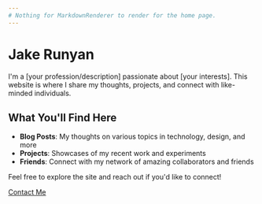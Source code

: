 ```yaml
---
# Nothing for MarkdownRenderer to render for the home page.
---
```

# Jake Runyan

I'm a [your profession/description] passionate about [your interests]. This website is where I share my thoughts, projects, and connect with like-minded individuals.

## What You'll Find Here

- **Blog Posts**: My thoughts on various topics in technology, design, and more
- **Projects**: Showcases of my recent work and experiments
- **Friends**: Connect with my network of amazing collaborators and friends

Feel free to explore the site and reach out if you'd like to connect!

[Contact Me](/contact) 